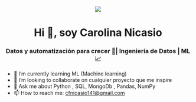 <div id="header" align = "center">
    <img src= "https://media.giphy.com/media/RbDKaczqWovIugyJmW/giphy.gif" widht ="200"/>
    <h1 align = "center" > Hi 👋, soy Carolina Nicasio </h1>
    <h3 align = "center"> Datos y automatización para crecer 🚀| Ingeniería de Datos | ML 📈 </h3>
</div>


- 🌱 I’m currently learning  ML (Machine  learning)
- 👯 I’m looking to collaborate on  cualquier proyecto que me inspire 
- 💬 Ask me about  Python ,  SQL, MongoDb , Pandas,  NumPy
- 📫 How to reach me:  cfnicasio141@gmail.com


